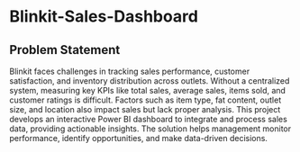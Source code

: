 # Blinkit-Sales-Dashboard
## Problem Statement
Blinkit faces challenges in tracking sales performance, customer satisfaction, and inventory distribution across outlets. Without a centralized system, measuring key KPIs like total sales, average sales, items sold, and customer ratings is difficult. Factors such as item type, fat content, outlet size, and location also impact sales but lack proper analysis. This project develops an interactive Power BI dashboard to integrate and process sales data, providing actionable insights. The solution helps management monitor performance, identify opportunities, and make data-driven decisions. 
